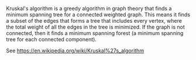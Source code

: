 Kruskal's algorithm is a greedy algorithm in graph theory that finds a minimum spanning tree for a connected weighted graph. This means it finds a subset of the edges that forms a tree that includes every vertex, where the total weight of all the edges in the tree is minimized. If the graph is not connected, then it finds a minimum spanning forest (a minimum spanning tree for each connected component).

See https://en.wikipedia.org/wiki/Kruskal%27s_algorithm